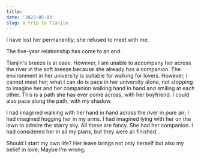 ```yaml
---
title: 
date: '2023-05-03'
slug: a trip to Tianjin
---
```


I have lost her permanently; she refused to meet with me.

The five-year relationship has come to an end.

Tianjin's breeze is at ease. However, I am unable to accompany her across the river in the soft breeze because she already has a companion. The environment in her university is suitable for walking for lovers. However, I cannot meet her; what I can do is pace in her university alone, not stopping to imagine her and her companion walking hand in hand and smiling at each other. This is a path she has ever come across, with her boyfriend. I could also pace along the path, with my shadow.

I had imagined walking with her hand in hand across the river in pure air; I had imagined hugging her in my arms. I had imagined lying with her on the lawn to admire the starry sky. All these are fancy. She had her companion. I had considered her in all my plans, but they were all finished...

Should I  start my own life? Her leave brings not only herself but also my belief in love; Maybe I'm wrong;